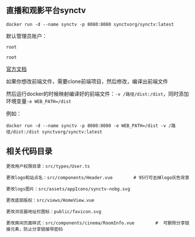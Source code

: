 ## 直播和观影平台synctv

```
docker run -d --name synctv -p 8080:8080 synctvorg/synctv:latest
```

默认管理员账户：
```
root
```
```
root
```

[官方文档](https://synctv.wiki/#/zh-cn/quickstart)



如果你想改前端文件，需要clone前端项目，然后修改，编译出前端文件

然后运行docker的时候映射编译好的前端文件：`-v /路径/dist:/dist`，同时添加环境变量`-e WEB_PATH=/dist`


例如：
```
docker run -d --name synctv -p 8080:8080 -e WEB_PATH=/dist -v /路径/dist:/dist synctvorg/synctv:latest
```

## 相关代码目录
```
更改用户权限目录：src/types/User.ts

更改logo和站点名：src/components/Header.vue        # 95行可去掉logo灰色背景

更改logs图片：src/assets/appIcons/synctv-nobg.svg

更改底部版权：src/views/HomeView.vue

更改浏览器地址栏图标：public/favicon.svg

更改房间页面样式：src/components/cinema/RoomInfo.vue        #  可删除分享链接元素，防止分享链接带密码
```
